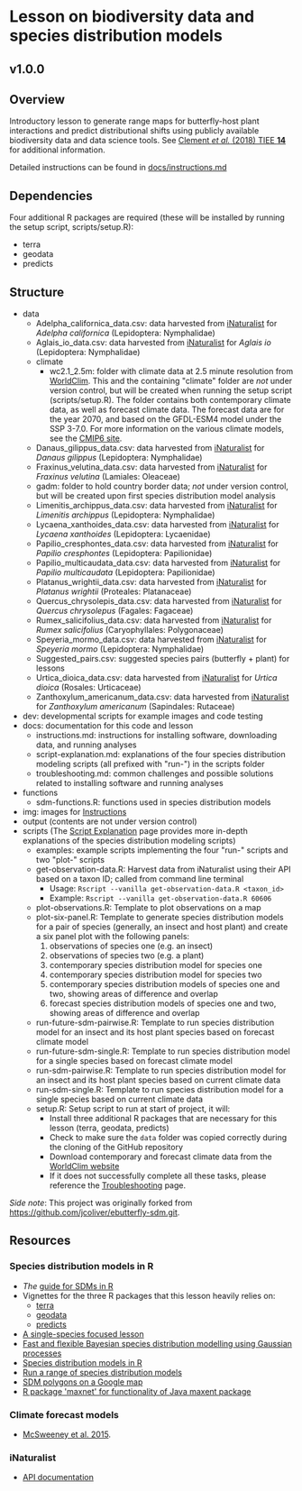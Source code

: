 # Lesson on biodiversity data and species distribution models

## v1.0.0

## Overview

Introductory lesson to generate range maps for butterfly-host plant interactions
and predict distributional shifts using publicly available biodiversity data and
data science tools. See [Clement *et al.* (2018) TIEE
**14**](http://tiee.esa.org/vol/v14/experiments/clement/abstract.html) for
additional information.

Detailed instructions can be found in
[docs/instructions.md](docs/instructions.md)

## Dependencies

Four additional R packages are required (these will be installed by running the
setup script, scripts/setup.R):

+ terra
+ geodata
+ predicts

## Structure

+ data
    + Adelpha_californica_data.csv: data harvested from
        [iNaturalist](http://www.inaturalist.org) for *Adelpha californica*
        (Lepidoptera: Nymphalidae)
    + Aglais_io_data.csv: data harvested from
        [iNaturalist](http://www.inaturalist.org) for *Aglais io* (Lepidoptera:
        Nymphalidae)
    + climate
        + wc2.1_2.5m: folder with climate data at 2.5 minute resolution from
            [WorldClim](http://www.worldclim.org). This and the containing
            "climate" folder are *not* under version control, but will be
            created when running the setup script (scripts/setup.R). The folder
            contains both contemporary climate data, as well as forecast climate
            data. The forecast data are for the year 2070, and based on the
            GFDL-ESM4 model under the SSP 3-7.0. For more information on the
            various climate models, see the [CMIP6
            site](https://www.carbonbrief.org/cmip6-the-next-generation-of-climate-models-explained/).
    + Danaus_gilippus_data.csv: data harvested from
        [iNaturalist](http://www.inaturalist.org) for *Danaus gilippus*
        (Lepidoptera: Nymphalidae)
    + Fraxinus_velutina_data.csv: data harvested from
        [iNaturalist](http://www.inaturalist.org) for *Fraxinus velutina*
        (Lamiales: Oleaceae)
    + gadm: folder to hold country border data; *not* under version control,
        but will be created upon first species distribution model analysis
    + Limenitis_archippus_data.csv: data harvested from
        [iNaturalist](http://www.inaturalist.org) for *Limenitis archippus*
        (Lepidoptera: Nymphalidae)
    + Lycaena_xanthoides_data.csv: data harvested from
        [iNaturalist](http://www.inaturalist.org) for *Lycaena xanthoides*
        (Lepidoptera: Lycaenidae)
    + Papilio_cresphontes_data.csv: data harvested from
        [iNaturalist](http://www.inaturalist.org) for *Papilio cresphontes*
        (Lepidoptera: Papilionidae)
    + Papilio_multicaudata_data.csv: data harvested from
        [iNaturalist](http://www.inaturalist.org) for *Papilio multicaudata*
        (Lepidoptera: Papilionidae)
    + Platanus_wrightii_data.csv: data harvested from
        [iNaturalist](http://www.inaturalist.org) for *Platanus wrightii*
        (Proteales: Platanaceae)
    + Quercus_chrysolepis_data.csv: data harvested from
        [iNaturalist](http://www.inaturalist.org) for *Quercus chrysolepus*
        (Fagales: Fagaceae)
    + Rumex_salicifolius_data.csv: data harvested from
        [iNaturalist](http://www.inaturalist.org) for *Rumex salicifolius*
        (Caryophyllales: Polygonaceae)
    + Speyeria_mormo_data.csv: data harvested from
        [iNaturalist](http://www.inaturalist.org) for *Speyeria mormo*
        (Lepidoptera: Nymphalidae)
    + Suggested_pairs.csv: suggested species pairs (butterfly + plant) for
        lessons
    + Urtica_dioica_data.csv: data harvested from
        [iNaturalist](http://www.inaturalist.org) for *Urtica dioica* (Rosales:
        Urticaceae)
    + Zanthoxylum_americanum_data.csv: data harvested from
        [iNaturalist](http://www.inaturalist.org) for *Zanthoxylum americanum*
        (Sapindales: Rutaceae)
+ dev: developmental scripts for example images and code testing
+ docs: documentation for this code and lesson
    + instructions.md: instructions for installing software, downloading data,
        and running analyses
    + script-explanation.md: explanations of the four species distribution
        modeling scripts (all prefixed with "run-") in the scripts folder
    + troubleshooting.md: common challenges and possible solutions related to
        installing software and running analyses
+ functions
    + sdm-functions.R: functions used in species distribution models
+ img: images for [Instructions](docs/instructions.md)
+ output (contents are not under version control)
+ scripts (The [Script Explanation](docs/script-explanation.md) page provides
    more in-depth explanations of the species distribution modeling scripts)
    + examples: example scripts implementing the four "run-" scripts and two
        "plot-" scripts
    + get-observation-data.R: Harvest data from iNaturalist using their API
        based on a taxon ID; called from command line terminal
        + Usage: `Rscript --vanilla get-observation-data.R <taxon_id>`
        + Example: `Rscript --vanilla get-observation-data.R 60606`
    + plot-observations.R: Template to plot observations on a map
    + plot-six-panel.R: Template to generate species distribution models for a
        pair of species (generally, an insect and host plant) and create a six
        panel plot with the following panels:
        1.  observations of species one (e.g. an insect)
        2.  observations of species two (e.g. a plant)
        3.  contemporary species distribution model for species one
        4.  contemporary species distribution model for species two
        5.  contemporary species distribution models of species one and two,
            showing areas of difference and overlap
        6.  forecast species distribution models of species one and two, showing
            areas of difference and overlap
    + run-future-sdm-pairwise.R: Template to run species distribution model
        for an insect and its host plant species based on forecast climate model
    + run-future-sdm-single.R: Template to run species distribution model for
        a single species based on forecast climate model
    + run-sdm-pairwise.R: Template to run species distribution model for an
        insect and its host plant species based on current climate data
    + run-sdm-single.R: Template to run species distribution model for a
        single species based on current climate data
    + setup.R: Setup script to run at start of project, it will:
        + Install three additional R packages that are necessary for this
            lesson (terra, geodata, predicts)
        + Check to make sure the `data` folder was copied correctly during the
            cloning of the GitHub repository
        + Download contemporary and forecast climate data from the [WorldClim
            website](http://www.worldclim.org)
        + If it does not successfully complete all these tasks, please
            reference the [Troubleshooting](docs/troubleshooting.md) page.

*Side note*: This project was originally forked from
<https://github.com/jcoliver/ebutterfly-sdm.git>.

## Resources

### Species distribution models in R

+ _The_ [guide for SDMs in R](https://rspatial.org/sdm/)
+ Vignettes for the three R packages that this lesson heavily relies on:
  + [terra](https://cran.r-project.org/web/packages/terra/terra.pdf)
  + [geodata](https://cran.r-project.org/web/packages/geodata/geodata.pdf)
  + [predicts](https://cran.r-project.org/web/packages/predicts/predicts.pdf)
+ [A single-species focused
    lesson](https://jcoliver.github.io/learn-r/011-species-distribution-models.html)
+ [Fast and flexible Bayesian species distribution modelling using Gaussian
    processes](http://onlinelibrary.wiley.com/doi/10.1111/2041-210X.12523/pdf)
+ [Species distribution models in
    R](http://www.molecularecologist.com/2013/04/species-distribution-models-in-r/)
+ [Run a range of species distribution
    models](https://rdrr.io/cran/biomod2/man/BIOMOD_Modeling.html)
+ [SDM polygons on a Google map](https://rdrr.io/rforge/dismo/man/gmap.html)
+ [R package 'maxnet' for functionality of Java maxent
    package](https://cran.r-project.org/web/packages/maxnet/maxnet.pdf)

### Climate forecast models

+ [McSweeney et al.
    2015](https://link.springer.com/article/10.1007/s00382-014-2418-8).

### iNaturalist

+ [API documentation](https://www.inaturalist.org/pages/api+reference)
